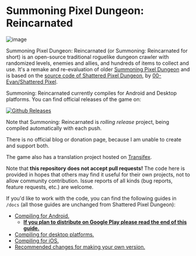 # Summoning Pixel Dungeon: Reincarnated

![image](https://i.imgur.com/yjfVbs6.png)

Summoning Pixel Dungeon: Reincarnated (or Summoning: Reincarnated for short) is an open-source traditional roguelike dungeon crawler with randomized levels, enemies and allies, and hundreds of items to collect and use. It's a remake and re-evaluation of older [Summoning Pixel Dungeon](https://github.com/TrashboxBobylev/summoning-pixel-dungeon) and is based on the [source code of Shattered Pixel Dungeon](https://github.com/00-Evan/shattered-pixel-dungeon), by [00-Evan/Shattered Pixel](https://shatteredpixel.com).

Summoning: Reincarnated currently compiles for Android and Desktop platforms. You can find official releases of the game on:

[![Github Releases](https://shatteredpixel.com/assets/images/badges/github.png)](https://github.com/TrashboxBobylev/Summoning-Reincarnated/releases/)

Note that Summoning: Reincarnated is _rolling release_ project, being compiled automatically with each push.

There is no official blog or donation page, because I am unable to create and support both.

The game also has a translation project hosted on [Transifex](https://explore.transifex.com/trashboxbobylev/summoning-reincarnated/).

Note that **this repository does not accept pull requests!** The code here is provided in hopes that others may find it useful for their own projects, not to allow community contribution. Issue reports of all kinds (bug reports, feature requests, etc.) are welcome.

If you'd like to work with the code, you can find the following guides in `/docs` (all those guides are unchanged from Shattered Pixel Dungeon):
- [Compiling for Android.](docs/getting-started-android.md)
    - **[If you plan to distribute on Google Play please read the end of this guide.](docs/getting-started-android.md#distributing-your-apk)**
- [Compiling for desktop platforms.](docs/getting-started-desktop.md)
- [Compiling for iOS.](docs/getting-started-ios.md)
- [Recommended changes for making your own version.](docs/recommended-changes.md)